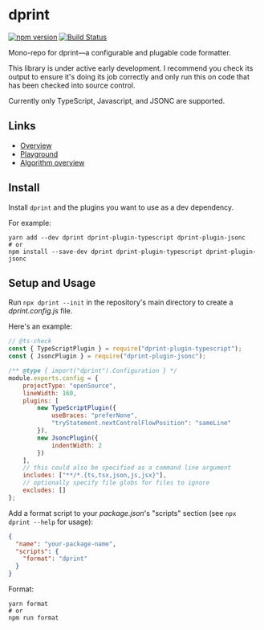 # dprint

[![npm version](https://badge.fury.io/js/dprint.svg)](https://badge.fury.io/js/dprint)
[![Build Status](https://travis-ci.org/dsherret/dprint.svg?branch=master)](https://travis-ci.org/dsherret/dprint)

Mono-repo for dprint—a configurable and plugable code formatter.

This library is under active early development. I recommend you check its output to ensure it's doing its job correctly and only run this on code that has been checked into source control.

Currently only TypeScript, Javascript, and JSONC are supported.

## Links

* [Overview](https://dprint.dev)
* [Playground](https://dprint.dev/playground)
* [Algorithm overview](docs/overview.md)

## Install

Install `dprint` and the plugins you want to use as a dev dependency.

For example:

```
yarn add --dev dprint dprint-plugin-typescript dprint-plugin-jsonc
# or
npm install --save-dev dprint dprint-plugin-typescript dprint-plugin-jsonc
```

## Setup and Usage

Run `npx dprint --init` in the repository's main directory to create a *dprint.config.js* file.

Here's an example:

```js
// @ts-check
const { TypeScriptPlugin } = require("dprint-plugin-typescript");
const { JsoncPlugin } = require("dprint-plugin-jsonc");

/** @type { import("dprint").Configuration } */
module.exports.config = {
    projectType: "openSource",
    lineWidth: 160,
    plugins: [
        new TypeScriptPlugin({
            useBraces: "preferNone",
            "tryStatement.nextControlFlowPosition": "sameLine"
        }),
        new JsoncPlugin({
            indentWidth: 2
        })
    ],
    // this could also be specified as a command line argument
    includes: ["**/*.{ts,tsx,json,js,jsx}"],
    // optionally specify file globs for files to ignore
    excludes: []
};
```

Add a format script to your *package.json*'s "scripts" section (see `npx dprint --help` for usage):

```json
{
  "name": "your-package-name",
  "scripts": {
    "format": "dprint"
  }
}
```

Format:

```
yarn format
# or
npm run format
```
